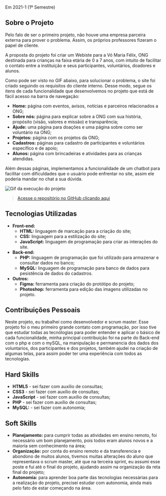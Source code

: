  Em 2021-1 (1º Semestre)

## Sobre o Projeto

Pelo falo de ser o primeiro projeto, não houve uma empresa parceira externa para prover o problema. Assim, os próprios professores fizeram o papel de cliente. 

A proposta do projeto foi criar um Webiste para a Vó Maria Félix, ONG destinada para crianças na faixa etária de 0 a 7 anos, com intuito de facilitar o contato entre a instituição e seus participantes, voluntários, doadores e alunos.

Como pode ser visto no GIF abaixo, para solucionar o problema, o site foi criado seguindo os requisitos do cliente interno. Desse modo, segue os itens de cada funcionalidade que desenvolvemos no projeto que está de fácil acesso na barra de navegação:

* **Home:** página com eventos, avisos, notícias e parceiros relacionados a ONG;
* **Sobre nós:** página para explicar sobre a ONG com sua história, propósito (visão, valores e missão) e transparência;
* **Ajude:** uma página para doações e uma página sobre como ser voluntário na ONG;
* **Projetos:** página com os projetos da ONG;
* **Cadastros:** páginas para cadastro de participantes e voluntários específico e de apoio;
* **Alunos:** página com brincadeiras e atividades para as crianças atendidas.

Além dessas páginas, implementamos a funcionalidade de um chatbot para facilitar com dificuldades que o usuário pode enfrentar no site, assim ele poderia mandar no chat a sua dúvida.

![Gif da execução do projeto](../img/1-semestre.gif)

> [Acesse o repositório no GitHub clicando aqui](https://github.com/DeskwarePI/API-VoMariaFelix)

## Tecnologias Utilizadas

* **Front-end:** 
    - **HTML:** linguagem de marcação para a criação do site;
    - **CSS:** linguagem para a estilização do site;
    - **JavaScript:** linguagem de programação para criar as interações do site.
* **Back-end:** 
    - **PHP:** linguagem de programação que foi utilizado para armazenar e consultar dados no banco;
    - **MySQL:** linguagem de programação para banco de dados para pesistência de dados do cadastros.
* **Outros:** 
    - **Figma:** ferramenta para criação do protótipo do projeto;
    - **Photoshop:** ferramenta para edição das imagens utilizadas no projeto.

## Contribuições Pessoais

Neste projeto, eu trabalhei como desenvolvedor e scrum master. Esse projeto foi o meu primeiro grande contato com programação, por isso tive que estudar todas as tecnólogias para poder entender e aplicar o básico de cada funcionalidade, minha principal contribuição foi na parte do Back-end com o php e com o mySQL, na manipulação e permanencia dos dados dos voluntarios, dos participantes e dos projetos, também ajudei na criação de algumas telas, para assim poder ter uma experiência com todos as tecnologias.

## Hard Skills

* **HTML5** - sei fazer com auxílio de consultas;
* **CSS3** - sei fazer com auxílio de consultas;
* **JavaScript** - sei fazer com auxílio de consultas;
* **PHP** - sei fazer com auxílio de consultas;
* **MySQL:** - sei fazer com autonomia;

## Soft Skills

* **Planejamento:** para cumprir todas as atividades em ensino remoto, foi necessário um bom planejamento, pois todos eram alunos novos e a maioria sem conhecimento na área;
* **Organização:** por conta do ensino remoto e da transferencia e abondono de muitos alunos, tivemos muitas alterações do aluno que representava o scrum master, até que na terceira sprint, eu assumi esse poste e fui até o final do projeto, ajudando assim na organização da reta final do projeto;
* **Autonomia:** para aprender boa parte das tecnologias necessárias para a realização do projeto, precisei estudar com autonomia, ainda mais pelo fato de estar começando na área.
